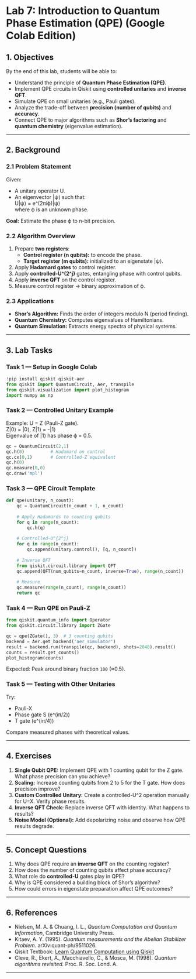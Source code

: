 # Lab 7: Introduction to Quantum Phase Estimation (QPE) (Google Colab Edition)

## 1. Objectives
By the end of this lab, students will be able to:

- Understand the principle of **Quantum Phase Estimation (QPE)**.  
- Implement QPE circuits in Qiskit using **controlled unitaries** and **inverse QFT**.  
- Simulate QPE on small unitaries (e.g., Pauli gates).  
- Analyze the trade-off between **precision (number of qubits)** and **accuracy**.  
- Connect QPE to major algorithms such as **Shor’s factoring** and **quantum chemistry** (eigenvalue estimation).  

---

## 2. Background

### 2.1 Problem Statement
Given:  
- A unitary operator U.  
- An eigenvector |ψ⟩ such that:  
U|ψ⟩ = e^(2πiϕ)|ψ⟩  
where ϕ is an unknown phase.  

**Goal:** Estimate the phase ϕ to n-bit precision.  

### 2.2 Algorithm Overview
1. Prepare **two registers**:  
   - **Control register (n qubits):** to encode the phase.  
   - **Target register (m qubits):** initialized to an eigenstate |ψ⟩.  
2. Apply **Hadamard gates** to control register.  
3. Apply **controlled-U^(2^j)** gates, entangling phase with control qubits.  
4. Apply **inverse QFT** on the control register.  
5. Measure control register → binary approximation of ϕ.  

### 2.3 Applications
- **Shor’s Algorithm:** Finds the order of integers modulo N (period finding).  
- **Quantum Chemistry:** Computes eigenvalues of Hamiltonians.  
- **Quantum Simulation:** Extracts energy spectra of physical systems.  

---

## 3. Lab Tasks

### Task 1 — Setup in Google Colab
```python
!pip install qiskit qiskit-aer
from qiskit import QuantumCircuit, Aer, transpile
from qiskit.visualization import plot_histogram
import numpy as np
```

### Task 2 — Controlled Unitary Example
Example: U = Z (Pauli-Z gate).  
Z|0⟩ = |0⟩,   Z|1⟩ = -|1⟩  
Eigenvalue of |1⟩ has phase ϕ = 0.5.  

```python
qc = QuantumCircuit(2,1)
qc.h(0)          # Hadamard on control
qc.cx(0,1)       # Controlled-Z equivalent
qc.h(0)
qc.measure(0,0)
qc.draw('mpl')
```

### Task 3 — QPE Circuit Template
```python
def qpe(unitary, n_count):
    qc = QuantumCircuit(n_count + 1, n_count)
    
    # Apply Hadamards to counting qubits
    for q in range(n_count):
        qc.h(q)
    
    # Controlled-U^{2^j}
    for q in range(n_count):
        qc.append(unitary.control(), [q, n_count])
    
    # Inverse QFT
    from qiskit.circuit.library import QFT
    qc.append(QFT(num_qubits=n_count, inverse=True), range(n_count))
    
    # Measure
    qc.measure(range(n_count), range(n_count))
    return qc
```

### Task 4 — Run QPE on Pauli-Z
```python
from qiskit.quantum_info import Operator
from qiskit.circuit.library import ZGate

qc = qpe(ZGate(), 3)  # 3 counting qubits
backend = Aer.get_backend('aer_simulator')
result = backend.run(transpile(qc, backend), shots=2048).result()
counts = result.get_counts()
plot_histogram(counts)
```

Expected: Peak around binary fraction `100` (≈0.5).  

### Task 5 — Testing with Other Unitaries
Try:  
- Pauli-X  
- Phase gate S (e^(iπ/2))  
- T gate (e^(iπ/4))  

Compare measured phases with theoretical values.  

---

## 4. Exercises

1. **Single Qubit QPE:** Implement QPE with 1 counting qubit for the Z gate. What phase precision can you achieve?  
2. **Scaling:** Increase counting qubits from 2 to 5 for the T gate. How does precision improve?  
3. **Custom Controlled Unitary:** Create a controlled-U^2 operation manually for U=X. Verify phase results.  
4. **Inverse QFT Check:** Replace inverse QFT with identity. What happens to results?  
5. **Noise Model (Optional):** Add depolarizing noise and observe how QPE results degrade.  

---

## 5. Concept Questions

1. Why does QPE require an **inverse QFT** on the counting register?  
2. How does the number of counting qubits affect phase accuracy?  
3. What role do **controlled-U** gates play in QPE?  
4. Why is QPE considered a building block of Shor’s algorithm?  
5. How could errors in eigenstate preparation affect QPE outcomes?  

---

## 6. References
- Nielsen, M. A. & Chuang, I. L., *Quantum Computation and Quantum Information*, Cambridge University Press.  
- Kitaev, A. Y. (1995). *Quantum measurements and the Abelian Stabilizer Problem.* arXiv:quant-ph/9511026.  
- Qiskit Textbook: [Learn Quantum Computation using Qiskit](https://qiskit.org/textbook/)  
- Cleve, R., Ekert, A., Macchiavello, C., & Mosca, M. (1998). *Quantum algorithms revisited.* Proc. R. Soc. Lond. A.  

---

